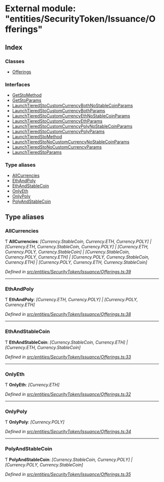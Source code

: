 # External module: "entities/SecurityToken/Issuance/Offerings"

## Index

### Classes

* [Offerings](../classes/_entities_securitytoken_issuance_offerings_.offerings.md)

### Interfaces

* [GetStoMethod](../interfaces/_entities_securitytoken_issuance_offerings_.getstomethod.md)
* [GetStoParams](../interfaces/_entities_securitytoken_issuance_offerings_.getstoparams.md)
* [LaunchTieredStoCustomCurrencyBothNoStableCoinParams](../interfaces/_entities_securitytoken_issuance_offerings_.launchtieredstocustomcurrencybothnostablecoinparams.md)
* [LaunchTieredStoCustomCurrencyBothParams](../interfaces/_entities_securitytoken_issuance_offerings_.launchtieredstocustomcurrencybothparams.md)
* [LaunchTieredStoCustomCurrencyEthNoStableCoinParams](../interfaces/_entities_securitytoken_issuance_offerings_.launchtieredstocustomcurrencyethnostablecoinparams.md)
* [LaunchTieredStoCustomCurrencyEthParams](../interfaces/_entities_securitytoken_issuance_offerings_.launchtieredstocustomcurrencyethparams.md)
* [LaunchTieredStoCustomCurrencyPolyNoStableCoinParams](../interfaces/_entities_securitytoken_issuance_offerings_.launchtieredstocustomcurrencypolynostablecoinparams.md)
* [LaunchTieredStoCustomCurrencyPolyParams](../interfaces/_entities_securitytoken_issuance_offerings_.launchtieredstocustomcurrencypolyparams.md)
* [LaunchTieredStoMethod](../interfaces/_entities_securitytoken_issuance_offerings_.launchtieredstomethod.md)
* [LaunchTieredStoNoCustomCurrencyNoStableCoinParams](../interfaces/_entities_securitytoken_issuance_offerings_.launchtieredstonocustomcurrencynostablecoinparams.md)
* [LaunchTieredStoNoCustomCurrencyParams](../interfaces/_entities_securitytoken_issuance_offerings_.launchtieredstonocustomcurrencyparams.md)
* [LaunchTieredStoParams](../interfaces/_entities_securitytoken_issuance_offerings_.launchtieredstoparams.md)

### Type aliases

* [AllCurrencies](_entities_securitytoken_issuance_offerings_.md#allcurrencies)
* [EthAndPoly](_entities_securitytoken_issuance_offerings_.md#ethandpoly)
* [EthAndStableCoin](_entities_securitytoken_issuance_offerings_.md#ethandstablecoin)
* [OnlyEth](_entities_securitytoken_issuance_offerings_.md#onlyeth)
* [OnlyPoly](_entities_securitytoken_issuance_offerings_.md#onlypoly)
* [PolyAndStableCoin](_entities_securitytoken_issuance_offerings_.md#polyandstablecoin)

## Type aliases

###  AllCurrencies

Ƭ **AllCurrencies**: *[Currency.StableCoin, Currency.ETH, Currency.POLY] | [Currency.ETH, Currency.StableCoin, Currency.POLY] | [Currency.ETH, Currency.POLY, Currency.StableCoin] | [Currency.StableCoin, Currency.POLY, Currency.ETH] | [Currency.POLY, Currency.StableCoin, Currency.ETH] | [Currency.POLY, Currency.ETH, Currency.StableCoin]*

*Defined in [src/entities/SecurityToken/Issuance/Offerings.ts:39](https://github.com/PolymathNetwork/polymath-sdk/blob/ade5412/src/entities/SecurityToken/Issuance/Offerings.ts#L39)*

___

###  EthAndPoly

Ƭ **EthAndPoly**: *[Currency.ETH, Currency.POLY] | [Currency.POLY, Currency.ETH]*

*Defined in [src/entities/SecurityToken/Issuance/Offerings.ts:38](https://github.com/PolymathNetwork/polymath-sdk/blob/ade5412/src/entities/SecurityToken/Issuance/Offerings.ts#L38)*

___

###  EthAndStableCoin

Ƭ **EthAndStableCoin**: *[Currency.StableCoin, Currency.ETH] | [Currency.ETH, Currency.StableCoin]*

*Defined in [src/entities/SecurityToken/Issuance/Offerings.ts:33](https://github.com/PolymathNetwork/polymath-sdk/blob/ade5412/src/entities/SecurityToken/Issuance/Offerings.ts#L33)*

___

###  OnlyEth

Ƭ **OnlyEth**: *[Currency.ETH]*

*Defined in [src/entities/SecurityToken/Issuance/Offerings.ts:32](https://github.com/PolymathNetwork/polymath-sdk/blob/ade5412/src/entities/SecurityToken/Issuance/Offerings.ts#L32)*

___

###  OnlyPoly

Ƭ **OnlyPoly**: *[Currency.POLY]*

*Defined in [src/entities/SecurityToken/Issuance/Offerings.ts:34](https://github.com/PolymathNetwork/polymath-sdk/blob/ade5412/src/entities/SecurityToken/Issuance/Offerings.ts#L34)*

___

###  PolyAndStableCoin

Ƭ **PolyAndStableCoin**: *[Currency.StableCoin, Currency.POLY] | [Currency.POLY, Currency.StableCoin]*

*Defined in [src/entities/SecurityToken/Issuance/Offerings.ts:35](https://github.com/PolymathNetwork/polymath-sdk/blob/ade5412/src/entities/SecurityToken/Issuance/Offerings.ts#L35)*
